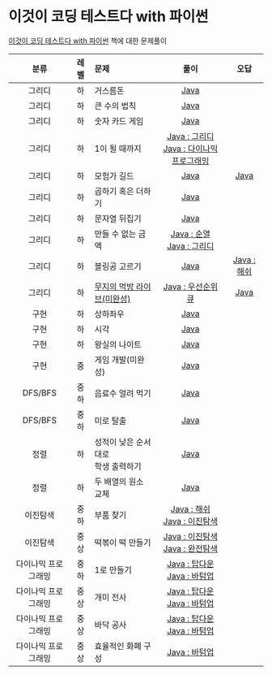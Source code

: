 # 이것이 코딩 테스트다 with 파이썬

[이것이 코딩 테스트다 with 파이썬](https://github.com/ndb796/python-for-coding-test) 책에 대한 문제풀이

|분류|레벨|문제|풀이|오답|
|:---:|:---:|:---|:---:|:---:|
|그리디|하|거스름돈|[Java](https://github.com/steven0301/Python-For-Coding-Test/blob/master/java-correct/change.java)||
|그리디|하|큰 수의 법칙|[Java](https://github.com/steven0301/Python-For-Coding-Test/blob/master/java-correct/large_number.java)||
|그리디|하|숫자 카드 게임|[Java](https://github.com/steven0301/Python-For-Coding-Test/blob/master/java-correct/card.java)||
|그리디|하|1이 될 때까지|[Java : 그리디](https://github.com/steven0301/Python-For-Coding-Test/blob/master/java-correct/make_one.java)<br/>[Java : 다이나믹 프로그래밍](https://github.com/steven0301/Python-For-Coding-Test/blob/master/java-correct/make_one.java)||
|그리디|하|모험가 길드|[Java](https://github.com/steven0301/Python-For-Coding-Test/blob/master/java-correct/adventurer.java)|[Java](https://github.com/steven0301/Python-For-Coding-Test/blob/master/java-wrong/adventurer.java)|
|그리디|하|곱하기 혹은 더하기|[Java](https://github.com/steven0301/Python-For-Coding-Test/blob/master/java-correct/multiple_or_add.java)||
|그리디|하|문자열 뒤집기|[Java](https://github.com/steven0301/Python-For-Coding-Test/blob/master/java-correct/letter_change.java)||
|그리디|하|만들 수 없는 금액|[Java : 순열](https://github.com/steven0301/Python-For-Coding-Test/blob/master/java-correct/unmakable_figure_permutation.java)<br/>[Java : 그리디](https://github.com/steven0301/Python-For-Coding-Test/blob/master/java-correct/unmakable_figure_greedy.java)||
|그리디|하|볼링공 고르기|[Java](https://github.com/steven0301/Python-For-Coding-Test/blob/master/java-correct/bowling_ball.java)|[Java : 해쉬](https://github.com/steven0301/Python-For-Coding-Test/blob/master/java-wrong/bowling_ball.java)|
|그리디|하|[무지의 먹방 라이브(미완성)](https://programmers.co.kr/learn/courses/30/lessons/42891)|[Java : 우선순위 큐](https://github.com/steven0301/Python-For-Coding-Test/blob/master/java-correct/muji_mukbang.java)|[Java](https://github.com/steven0301/Python-For-Coding-Test/blob/master/java-wrong/muji_mukbang.java)|
|구현|하|상하좌우|[Java](https://github.com/steven0301/Python-For-Coding-Test/blob/master/java-correct/up_down_left_right.java)||
|구현|하|시각|[Java](https://github.com/steven0301/Python-For-Coding-Test/blob/master/java-correct/time.java)||
|구현|하|왕실의 나이트|[Java](https://github.com/steven0301/Python-For-Coding-Test/blob/master/java-correct/knight.java)||
|구현|중|게임 개발(미완성)|[Java](https://github.com/steven0301/Python-For-Coding-Test/blob/master/java-correct/game_develop.java)||
|DFS/BFS|중하|음료수 얼려 먹기|[Java](https://github.com/steven0301/Python-For-Coding-Test/blob/master/java-correct/iced_beverage.java)||
|DFS/BFS|중하|미로 탈출|[Java](https://github.com/steven0301/Python-For-Coding-Test/blob/master/java-correct/maze.java)||
|정렬|하|성적이 낮은 순서대로<br/>학생 출력하기|[Java](https://github.com/steven0301/Python-For-Coding-Test/blob/master/java-correct/score.java)||
|정렬|하|두 배열의 원소 교체|[Java](https://github.com/steven0301/Python-For-Coding-Test/blob/master/java-correct/replace.java)||
|이진탐색|중하|부품 찾기|[Java : 해쉬](https://github.com/steven0301/Python-For-Coding-Test/blob/master/java-correct/search_part_hashset.java)<br/>[Java : 이진탐색](https://github.com/steven0301/Python-For-Coding-Test/blob/master/java-correct/search_part_binary_search.java)||
|이진탐색|중상|떡볶이 떡 만들기|[Java : 이진탐색](https://github.com/steven0301/Python-For-Coding-Test/blob/master/java-correct/tteokbokki_binary_search.java)<br/>[Java : 완전탐색](https://github.com/steven0301/Python-For-Coding-Test/blob/master/java-correct/tteokbokki.java)||
|다이나믹 프로그래밍|중하|1로 만들기|[Java : 탑다운](https://github.com/steven0301/Python-For-Coding-Test/blob/master/java-correct/dp_make_one_topdown.java)<br/>[Java : 바텀업](https://github.com/steven0301/Python-For-Coding-Test/blob/master/java-correct/dp_make_one_bottomup.java)||
|다이나믹 프로그래밍|중상|개미 전사|[Java : 탑다운](https://github.com/steven0301/Python-For-Coding-Test/blob/master/java-correct/ant_warrior_topdown.java)<br/>[Java : 바텀업](https://github.com/steven0301/Python-For-Coding-Test/blob/master/java-correct/ant_warrior_bottomup.java)||
|다이나믹 프로그래밍|중상|바닥 공사|[Java : 탑다운](https://github.com/steven0301/Python-For-Coding-Test/blob/master/java-correct/floor_work_topdown.java)<br/>[Java : 바텀업](https://github.com/steven0301/Python-For-Coding-Test/blob/master/java-correct/floor_work_bottomup.java)||
|다이나믹 프로그래밍|중상|효율적인 화폐 구성|[Java : 바텀업](https://github.com/steven0301/Python-For-Coding-Test/blob/master/java-correct/efficient_currency.java)||
